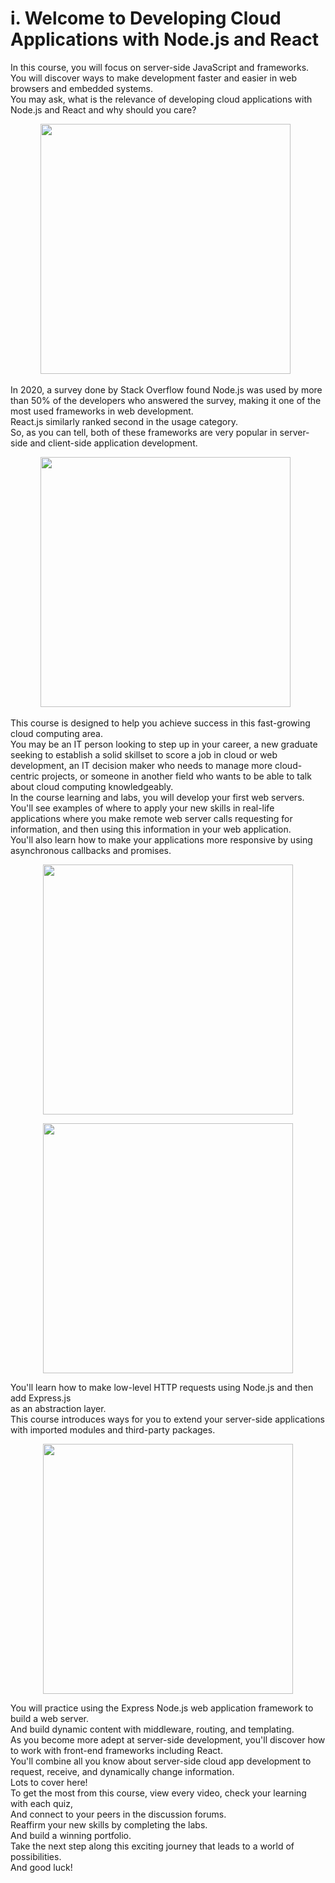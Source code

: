 # i. Welcome to Developing Cloud Applications with Node.js and React

In this course, you will focus on server-side JavaScript and frameworks.  
You will discover ways to make development faster and easier in web browsers and embedded systems.  
You may ask, what is the relevance of developing cloud applications with Node.js and React and why should you care?  

<p align="center">
<img src="https://user-images.githubusercontent.com/41387907/135739339-b7d4f4a5-233e-484d-8d91-ec659f6012e5.png" width="400">
&nbsp;

In 2020, a survey done by Stack Overflow found Node.js was used by more than 50% of the developers who answered the survey, making it one of the most used frameworks in web development.  
React.js similarly ranked second in the usage category.  
So, as you can tell, both of these frameworks are very popular in server-side and client-side application development.  

<p align="center">
<img src="https://user-images.githubusercontent.com/41387907/135739358-3567747b-3d67-4f64-ae94-a9cb4d711507.png" width="400">
&nbsp;

This course is designed to help you achieve success in this fast-growing cloud computing area.  
You may be an IT person looking to step up in your career, a new graduate seeking to establish a solid skillset to score a job in cloud or web development, an IT decision maker who needs to manage more cloud-centric projects, or someone in another field who wants to be able to talk about cloud computing knowledgeably.  
In the course learning and labs, you will develop your first web servers.  
You'll see examples of where to apply your new skills in real-life applications where you make remote web server calls requesting for information, and then using this information in your web application.  
You'll also learn how to make your applications more responsive by using asynchronous callbacks and promises.  

<p align="center">
<img src="https://user-images.githubusercontent.com/41387907/135739368-f6879722-4ab8-4670-966c-83b871ed095c.png" width="400">

<p align="center">
<img src="https://user-images.githubusercontent.com/41387907/135739370-c1186f67-2c16-4629-8f8c-66ebbd8a9ebc.png" width="400">

You'll learn how to make low-level HTTP requests using Node.js and then add Express.js  
as an abstraction layer.  
This course introduces ways for you to extend your server-side applications with imported modules and third-party packages.  

<p align="center">
<img src="https://user-images.githubusercontent.com/41387907/135739378-fcf98c0c-67ad-4aeb-bd67-4b349f7067c5.png" width="400">

You will practice using the Express Node.js web application framework to build a web server.  
And build dynamic content with middleware, routing, and templating.  
As you become more adept at server-side development, you'll discover how to work with front-end frameworks including React.  
You'll combine all you know about server-side cloud app development to request, receive, and dynamically change information.  
Lots to cover here!  
To get the most from this course, view every video, check your learning with each quiz,  
And connect to your peers in the discussion forums.  
Reaffirm your new skills by completing the labs.  
And build a winning portfolio.  
Take the next step along this exciting journey that leads to a world of possibilities.  
And good luck!
